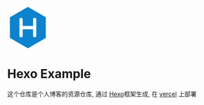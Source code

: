 ![Hexo Logo](https://raw.githubusercontent.com/vercel/vercel/main/packages/frameworks/logos/hexo.svg)

# Hexo Example

这个仓库是个人博客的资源仓库, 通过 [Hexo](https://hexo.io/)框架生成, 在 [vercel](http://vercel.com) 上部署